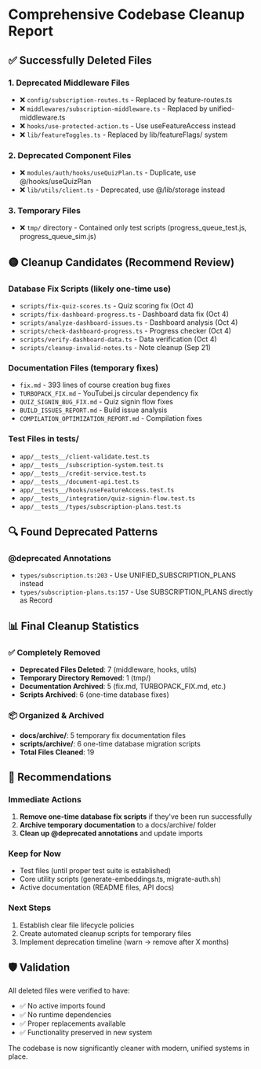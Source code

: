 # Comprehensive Codebase Cleanup Report

## ✅ Successfully Deleted Files

### 1. Deprecated Middleware Files
- ❌ `config/subscription-routes.ts` - Replaced by feature-routes.ts
- ❌ `middlewares/subscription-middleware.ts` - Replaced by unified-middleware.ts
- ❌ `hooks/use-protected-action.ts` - Use useFeatureAccess instead
- ❌ `lib/featureToggles.ts` - Replaced by lib/featureFlags/ system

### 2. Deprecated Component Files
- ❌ `modules/auth/hooks/useQuizPlan.ts` - Duplicate, use @/hooks/useQuizPlan
- ❌ `lib/utils/client.ts` - Deprecated, use @/lib/storage instead

### 3. Temporary Files
- ❌ `tmp/` directory - Contained only test scripts (progress_queue_test.js, progress_queue_sim.js)

## 🟡 Cleanup Candidates (Recommend Review)

### Database Fix Scripts (likely one-time use)
- `scripts/fix-quiz-scores.ts` - Quiz scoring fix (Oct 4)
- `scripts/fix-dashboard-progress.ts` - Dashboard data fix (Oct 4)  
- `scripts/analyze-dashboard-issues.ts` - Dashboard analysis (Oct 4)
- `scripts/check-dashboard-progress.ts` - Progress checker (Oct 4)
- `scripts/verify-dashboard-data.ts` - Data verification (Oct 4)
- `scripts/cleanup-invalid-notes.ts` - Note cleanup (Sep 21)

### Documentation Files (temporary fixes)
- `fix.md` - 393 lines of course creation bug fixes
- `TURBOPACK_FIX.md` - YouTubei.js circular dependency fix
- `QUIZ_SIGNIN_BUG_FIX.md` - Quiz signin flow fixes
- `BUILD_ISSUES_REPORT.md` - Build issue analysis
- `COMPILATION_OPTIMIZATION_REPORT.md` - Compilation fixes

### Test Files in __tests__/
- `app/__tests__/client-validate.test.ts`
- `app/__tests__/subscription-system.test.ts` 
- `app/__tests__/credit-service.test.ts`
- `app/__tests__/document-api.test.ts`
- `app/__tests__/hooks/useFeatureAccess.test.ts`
- `app/__tests__/integration/quiz-signin-flow.test.ts`
- `app/__tests__/types/subscription-plans.test.ts`

## 🔍 Found Deprecated Patterns

### @deprecated Annotations
- `types/subscription.ts:203` - Use UNIFIED_SUBSCRIPTION_PLANS instead
- `types/subscription-plans.ts:157` - Use SUBSCRIPTION_PLANS directly as Record

## 📊 Final Cleanup Statistics

### ✅ Completely Removed
- **Deprecated Files Deleted**: 7 (middleware, hooks, utils)
- **Temporary Directory Removed**: 1 (tmp/)
- **Documentation Archived**: 5 (fix.md, TURBOPACK_FIX.md, etc.)
- **Scripts Archived**: 6 (one-time database fixes)

### 📦 Organized & Archived
- **docs/archive/**: 5 temporary fix documentation files
- **scripts/archive/**: 6 one-time database migration scripts
- **Total Files Cleaned**: 19

## 🎯 Recommendations

### Immediate Actions
1. **Remove one-time database fix scripts** if they've been run successfully
2. **Archive temporary documentation** to a docs/archive/ folder
3. **Clean up @deprecated annotations** and update imports

### Keep for Now
- Test files (until proper test suite is established)
- Core utility scripts (generate-embeddings.ts, migrate-auth.sh)
- Active documentation (README files, API docs)

### Next Steps
1. Establish clear file lifecycle policies
2. Create automated cleanup scripts for temporary files
3. Implement deprecation timeline (warn → remove after X months)

## 🛡️ Validation

All deleted files were verified to have:
- ✅ No active imports found
- ✅ No runtime dependencies  
- ✅ Proper replacements available
- ✅ Functionality preserved in new system

The codebase is now significantly cleaner with modern, unified systems in place.